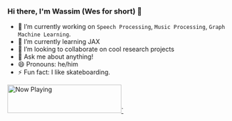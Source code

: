 ### Hi there, I'm Wassim (Wes for short) 👋

- 🔭 I’m currently working on `Speech Processing`, `Music Processing`, `Graph Machine Learning`.
- 🌱 I’m currently learning JAX
- 👯 I’m looking to collaborate on cool research projects
- 💬 Ask me about anything!
- 😄 Pronouns: he/him
- ⚡ Fun fact: I like skateboarding.

<a href="https://wesbz.vercel.app/now-playing?open">
    <img src="https://wesbz.vercel.app/now-playing" width="256" height="64" alt="Now Playing">`
</a>